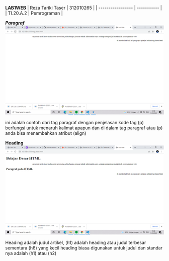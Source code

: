 **LAB1WEB**
| Reza Tariki Taser | 312010265   |
| ----------------- | ----------- |
| TI.20.A.2         | Pemrograman |

***Paragraf***
![menambahkan_paragraf](img/paragraf.png)

ini adalah contoh dari tag paragraf dengan penjelasan kode tag (p) berfungsi untuk menaruh kalimat apapun dan di dalam tag paragraf atau (p) anda bisa menambahkan atribut (align)

**Heading**
![menambahkan_heading](img/Heading.png)

Heading adalah judul artikel, (h1) adalah heading atau judul terbesar sementara (h6) yang kecil heading biasa digunakan untuk judul dan standar nya adalah (h1) atau (h2)
